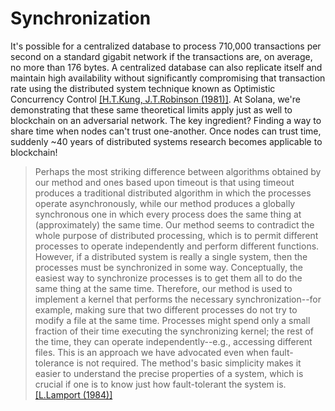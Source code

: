 # Synchronization

It's possible for a centralized database to process 710,000 transactions per
second on a standard gigabit network if the transactions are, on average, no
more than 176 bytes. A centralized database can also replicate itself and
maintain high availability without significantly compromising that transaction
rate using the distributed system technique known as Optimistic Concurrency
Control [\[H.T.Kung, J.T.Robinson
(1981)\]](http://citeseerx.ist.psu.edu/viewdoc/summary?doi=10.1.1.65.4735). At
Solana, we're demonstrating that these same theoretical limits apply just as
well to blockchain on an adversarial network. The key ingredient? Finding a way
to share time when nodes can't trust one-another. Once nodes can trust time,
suddenly ~40 years of distributed systems research becomes applicable to
blockchain!

> Perhaps the most striking difference between algorithms obtained by our
> method and ones based upon timeout is that using timeout produces a
> traditional distributed algorithm in which the processes operate
> asynchronously, while our method produces a globally synchronous one in which
> every process does the same thing at (approximately) the same time. Our
> method seems to contradict the whole purpose of distributed processing, which
> is to permit different processes to operate independently and perform
> different functions. However, if a distributed system is really a single
> system, then the processes must be synchronized in some way. Conceptually,
> the easiest way to synchronize processes is to get them all to do the same
> thing at the same time. Therefore, our method is used to implement a kernel
> that performs the necessary synchronization--for example, making sure that
> two different processes do not try to modify a file at the same time.
> Processes might spend only a small fraction of their time executing the
> synchronizing kernel; the rest of the time, they can operate
> independently--e.g., accessing different files. This is an approach we have
> advocated even when fault-tolerance is not required. The method's basic
> simplicity makes it easier to understand the precise properties of a system,
> which is crucial if one is to know just how fault-tolerant the system is.
> [\[L.Lamport
> (1984)\]](http://citeseerx.ist.psu.edu/viewdoc/summary?doi=10.1.1.71.1078)


